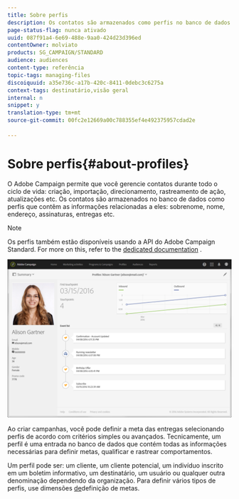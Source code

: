 ```yaml
---
title: Sobre perfis
description: Os contatos são armazenados como perfis no banco de dados do Campaign e atualizados durante todo o ciclo de vida.
page-status-flag: nunca ativado
uuid: 087f91a4-6e69-488e-9aa0-424d23d396ed
contentOwner: molviato
products: SG_CAMPAIGN/STANDARD
audience: audiences
content-type: referência
topic-tags: managing-files
discoiquuid: a35e736c-a17b-420c-8411-0debc3c6275a
context-tags: destinatário,visão geral
internal: n
snippet: y
translation-type: tm+mt
source-git-commit: 00fc2e12669a00c788355ef4e492375957cdad2e

---
```



# Sobre perfis{#about-profiles}

O Adobe Campaign permite que você gerencie contatos durante todo o ciclo de vida: criação, importação, direcionamento, rastreamento de ação, atualizações etc. Os contatos são armazenados no banco de dados como perfis que contêm as informações relacionadas a eles: sobrenome, nome, endereço, assinaturas, entregas etc.

>[!NOTE]
>
>Os perfis também estão disponíveis usando a API do Adobe Campaign Standard. For more on this, refer to the [dedicated documentation](https://final-docs.campaign.adobe.com/doc/standard/en/api/ACS_API.html#retrieving-profiles) .

![](assets/marketing_history.png)

Ao criar campanhas, você pode definir a meta das entregas selecionando perfis de acordo com critérios simples ou avançados. Tecnicamente, um perfil é uma entrada no banco de dados que contém todas as informações necessárias para definir metas, qualificar e rastrear comportamentos.

Um perfil pode ser: um cliente, um cliente potencial, um indivíduo inscrito em um boletim informativo, um destinatário, um usuário ou qualquer outra denominação dependendo da organização. Para definir vários tipos de perfis, use dimensões [de](../../automating/using/query.md#targeting-dimensions-and-resources)definição de metas.


